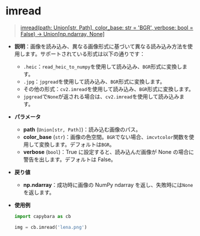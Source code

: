 # imread

> [imread(path: Union[str, Path], color_base: str = 'BGR', verbose: bool = False) -> Union[np.ndarray, None]](https://github.com/DocsaidLab/Capybara/blob/975d62fba4f76db59e715c220f7a2af5ad8d050e/capybara/vision/improc.py#L197)

- **説明**：画像を読み込み、異なる画像形式に基づいて異なる読み込み方法を使用します。サポートされている形式は以下の通りです：

  - `.heic`：`read_heic_to_numpy`を使用して読み込み、`BGR`形式に変換します。
  - `.jpg`：`jpgread`を使用して読み込み、`BGR`形式に変換します。
  - その他の形式：`cv2.imread`を使用して読み込み、`BGR`形式に変換します。
  - `jpgread`で`None`が返される場合は、`cv2.imread`を使用して読み込みます。

- **パラメータ**

  - **path** (`Union[str, Path]`)：読み込む画像のパス。
  - **color_base** (`str`)：画像の色空間。`BGR`でない場合、`imcvtcolor`関数を使用して変換します。デフォルトは`BGR`。
  - **verbose** (`bool`)：True に設定すると、読み込んだ画像が None の場合に警告を出します。デフォルトは False。

- **戻り値**

  - **np.ndarray**：成功時に画像の NumPy ndarray を返し、失敗時には`None`を返します。

- **使用例**

  ```python
  import capybara as cb

  img = cb.imread('lena.png')
  ```
